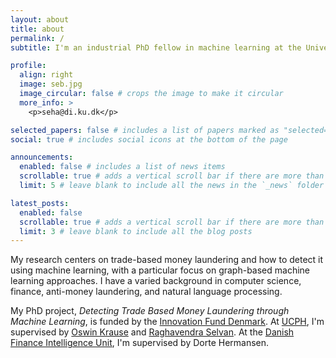 ```yaml
---
layout: about
title: about
permalink: /
subtitle: I'm an industrial PhD fellow in machine learning at the University of Copenhagen and the Danish Finance Intelligence Unit (Hvidvasksekretariatet).

profile:
  align: right
  image: seb.jpg
  image_circular: false # crops the image to make it circular
  more_info: >
    <p>seha@di.ku.dk</p>

selected_papers: false # includes a list of papers marked as "selected={true}"
social: true # includes social icons at the bottom of the page

announcements:
  enabled: false # includes a list of news items
  scrollable: true # adds a vertical scroll bar if there are more than 3 news items
  limit: 5 # leave blank to include all the news in the `_news` folder

latest_posts:
  enabled: false
  scrollable: true # adds a vertical scroll bar if there are more than 3 new posts items
  limit: 3 # leave blank to include all the blog posts
---
```


My research centers on trade-based money laundering and how to detect it using machine learning, with a particular focus on graph-based machine learning approaches. I have a varied background in computer science, finance, anti-money laundering, and natural language processing. 

My PhD project, _Detecting Trade Based Money Laundering through Machine Learning_, is funded by the [Innovation Fund Denmark](https://innovationsfonden.dk/en). At [UCPH](https://di.ku.dk/english/research/machine-learning/), I'm supervised by [Oswin Krause](https://di.ku.dk/english/staff/vip/?pure=en/persons/440348) and [Raghavendra Selvan](https://raghavian.github.io/). At the [Danish Finance Intelligence Unit](https://hvidvask.dk/), I'm supervised by Dorte Hermansen. 
